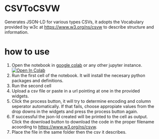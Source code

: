 # CSVToCSVW
Generates JSON-LD for various types CSVs, it adopts the Vocabulary provided by w3c at https://www.w3.org/ns/csvw to describe structure and information.

# how to use
1. Open the notebook in [google colab](https://colab.research.google.com) or any other jupyter instance.
[![Open In Colab](https://colab.research.google.com/assets/colab-badge.svg)](https://colab.research.google.com/github/Mat-O-Lab/CSVToCSVW/csv_parser.ipynb)
3. Run the first cell of the notebook. It will install the necesary python packages and definitions.
4. Run the second cell
5. Upload a csv file or paste in a url pointing at one in the provided widgets.
6. Click the process button, it will try to determine encoding and column seperator automatically. If that fails, choose appropiate values from the drop downs in the widgets and press the process button again. 
7. If successful the json-ld created will be printed to the cell as output. Click the download button to download the code in the proper filename acoording to https://www.w3.org/ns/csvw.
8. Place the file in the same folder then the csv it describes.
